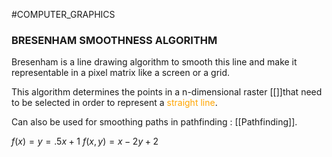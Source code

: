 #COMPUTER_GRAPHICS 

### BRESENHAM SMOOTHNESS ALGORITHM

Bresenham is a line drawing algorithm to smooth this line and make it representable in a pixel matrix like a screen or a grid. 

This algorithm determines the points in a n-dimensional raster [[]]that need to be selected in order to represent a <span style="color:orange;">straight line</span>. 

Can also be used for smoothing paths in pathfinding : [[Pathfinding]]. 

$f(x) = y = .5x +1$
$f(x, y) = x - 2y +2$



